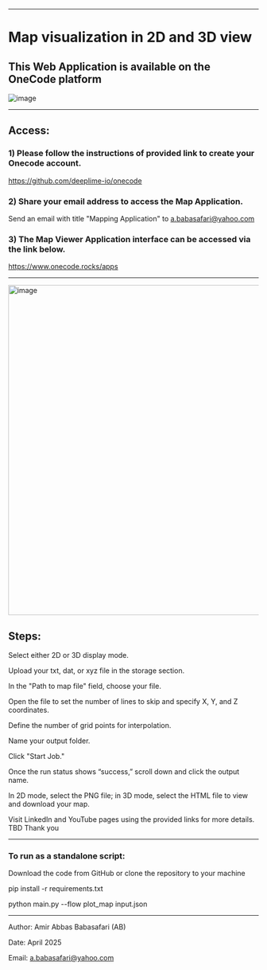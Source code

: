 --------------------------------------------------------------------------------------------------------------------------------------

# Map visualization in 2D and 3D view
## This Web Application is available on the OneCode platform


![image](https://github.com/user-attachments/assets/c067f1a9-838c-4e03-ade9-a790a6808178)

--------------------------------------------------------------------------------------------------------------------------------------

## Access:

### 1) Please follow the instructions of provided link to create your Onecode account.
https://github.com/deeplime-io/onecode

### 2) Share your email address to access the Map Application.
Send an email with title "Mapping Application" to a.babasafari@yahoo.com

### 3) The Map Viewer Application interface can be accessed via the link below.
https://www.onecode.rocks/apps

--------------------------------------------------------------------------------------------------------------------------------------

<img width="663" alt="image" src="https://github.com/user-attachments/assets/ca5602f5-c13a-4e6c-8947-1ad2734ca2a3" />

## Steps:

Select either 2D or 3D display mode.

Upload your txt, dat, or xyz file in the storage section.

In the "Path to map file" field, choose your file.

Open the file to set the number of lines to skip and specify X, Y, and Z coordinates.

Define the number of grid points for interpolation.

Name your output folder.

Click "Start Job."

Once the run status shows “success,” scroll down and click the output name.

In 2D mode, select the PNG file; in 3D mode, select the HTML file to view and download your map.

Visit LinkedIn and YouTube pages using the provided links for more details.
TBD
Thank you

--------------------------------------------------------------------------------------------------------------------------------------
### To run as a standalone script:

Download the code from GitHub or clone the repository to your machine

pip install -r requirements.txt

python main.py --flow plot_map input.json

--------------------------------------------------------------------------------------------------------------------------------------

Author: Amir Abbas Babasafari (AB)

Date: April 2025

Email: a.babasafari@yahoo.com
